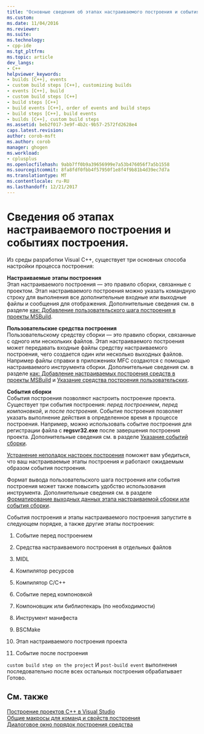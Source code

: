 ```yaml
---
title: "Основные сведения об этапах настраиваемого построения и событиях построения. | Документы Microsoft"
ms.custom: 
ms.date: 11/04/2016
ms.reviewer: 
ms.suite: 
ms.technology:
- cpp-ide
ms.tgt_pltfrm: 
ms.topic: article
dev_langs:
- C++
helpviewer_keywords:
- builds [C++], events
- custom build steps [C++], customizing builds
- events [C++], build
- custom build steps [C++]
- build steps [C++]
- build events [C++], order of events and build steps
- build steps [C++], build events
- builds [C++], custom build steps
ms.assetid: beb2f017-3e9f-4b2c-9b57-2572fd2628e4
caps.latest.revision: 
author: corob-msft
ms.author: corob
manager: ghogen
ms.workload:
- cplusplus
ms.openlocfilehash: 9abb7ff0b9a39656999e7a53b476056f7a5b1558
ms.sourcegitcommit: 8fa8fdf0fbb4f57950f1e8f4f9b81b4d39ec7d7a
ms.translationtype: MT
ms.contentlocale: ru-RU
ms.lasthandoff: 12/21/2017
---
```

# <a name="understanding-custom-build-steps-and-build-events"></a>Сведения об этапах настраиваемого построения и событиях построения.
Из среды разработки Visual C++, существует три основных способа настройки процесса построения:  
  
 **Настраиваемые этапы построения**  
 Этап настраиваемого построения — это правило сборки, связанные с проектом. Этап настраиваемого построения можно указать командную строку для выполнения все дополнительные входные или выходные файлы и сообщения для отображения. Дополнительные сведения см. в разделе [как: Добавление пользовательского шага построения в проекты MSBuild](../build/how-to-add-a-custom-build-step-to-msbuild-projects.md).  
  
 **Пользовательские средства построения**  
 Пользовательскому средству сборки — это правило сборки, связанные с одного или нескольких файлов. Этап настраиваемого построения может передавать входные файлы средству настраиваемого построения, чего создается один или несколько выходных файлов. Например файлы справки в приложениях MFC создаются с помощью настраиваемого инструмента сборки. Дополнительные сведения см. в разделе [как: Добавление настраиваемых построения средств в проекты MSBuild](../build/how-to-add-custom-build-tools-to-msbuild-projects.md) и [Указание средства построения пользовательских](../ide/specifying-custom-build-tools.md).  
  
 **События сборки**  
 События построения позволяют настроить построение проекта. Существует три события построения: *перед построением*, *перед компоновкой*, и *после построения*. Событие построения позволяет указать выполнение действия в определенное время в процессе построения. Например, можно использовать событие построения для регистрации файла с **regsvr32.exe** после завершения построения проекта. Дополнительные сведения см. в разделе [Указание событий сборки](../ide/specifying-build-events.md).  
  
 [Устранение неполадок настроек построения](../ide/troubleshooting-build-customizations.md) поможет вам убедиться, что ваш настраиваемые этапы построения и работают ожидаемым образом события построения.  
  
 Формат вывода пользовательского шага построения или события построения может также повысить удобство использования инструмента. Дополнительные сведения см. в разделе [Форматирование выходных данных этапа настраиваемой сборки или события сборки](../ide/formatting-the-output-of-a-custom-build-step-or-build-event.md).  
  
 События построения и этапы настраиваемого построения запустите в следующем порядке, а также другие этапы построения:  
  
1.  Событие перед построением  
  
2.  Средства настраиваемого построения в отдельных файлов  
  
3.  MIDL  
  
4.  Компилятор ресурсов  
  
5.  Компилятор C/C++  
  
6.  Событие перед компоновкой  
  
7.  Компоновщик или библиотекарь (по необходимости)  
  
8.  Инструмент манифеста  
  
9. BSCMake  
  
10. Этап настраиваемого построения проекта  
  
11. Событие после построения  
  
 `custom build step on the project` И `post-build event` выполнения последовательно после всех остальных построения обрабатывает Готово.  
  
## <a name="see-also"></a>См. также  
 [Построение проектов C++ в Visual Studio](../ide/building-cpp-projects-in-visual-studio.md)   
 [Общие макросы для команд и свойств построения](../ide/common-macros-for-build-commands-and-properties.md)   
 [Диалоговое окно порядок построения средства](http://msdn.microsoft.com/en-us/6204c5b1-7ce9-4948-9ff6-0268642ee14c)